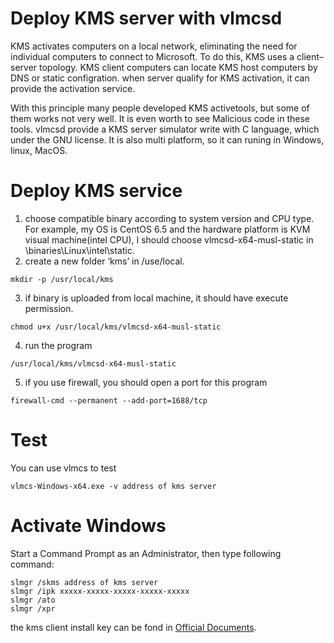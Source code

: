 # Deploy KMS server with vlmcsd

KMS activates computers on a local network, eliminating the need for individual computers to connect to Microsoft. To do this, KMS uses a client–server topology. KMS client computers can locate KMS host computers by DNS or static configration. when server qualify for KMS activation, it can provide the activation service.

With this principle many people developed KMS activetools, but some of them works not very well. It is even worth to see Malicious code in these tools. vlmcsd provide a KMS server simulator write with C language, which under the GNU license. It is also multi platform, so it can runing in Windows, linux, MacOS.

# Deploy KMS service
1. choose compatible binary according to system version and CPU type. For example, my OS is CentOS 6.5 and the hardware platform is KVM visual machine(intel CPU), I should choose vlmcsd-x64-musl-static in \binaries\Linux\intel\static.
2. create a new folder ‘kms’ in /use/local.
```
mkdir -p /usr/local/kms
```
3. if binary is uploaded from local machine, it should have execute permission.
```
chmod u+x /usr/local/kms/vlmcsd-x64-musl-static
````
4. run the program
```
/usr/local/kms/vlmcsd-x64-musl-static
```
5. if you use firewall, you should open a port for this program
```
firewall-cmd --permanent --add-port=1688/tcp
````

# Test
You can use vlmcs to test
```
vlmcs-Windows-x64.exe -v address of kms server
```

# Activate Windows
Start a Command Prompt as an Administrator, then type following command:
```
slmgr /skms address of kms server
slmgr /ipk xxxxx-xxxxx-xxxxx-xxxxx-xxxxx
slmgr /ato
slmgr /xpr
```

the kms client install key can be fond in [Official Documents](https://docs.microsoft.com/en-us/windows-server/get-started/kmsclientkeys).